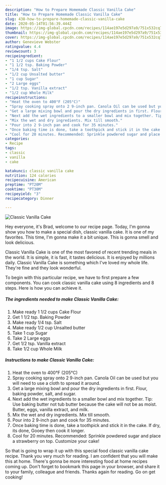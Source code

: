 ```yaml
---
description: "How to Prepare Homemade Classic Vanilla Cake"
title: "How to Prepare Homemade Classic Vanilla Cake"
slug: 438-how-to-prepare-homemade-classic-vanilla-cake
date: 2020-05-14T01:56:39.444Z
image: https://img-global.cpcdn.com/recipes/114ae197e5d297a9/751x532cq70/classic-vanilla-cake-recipe-main-photo.jpg
thumbnail: https://img-global.cpcdn.com/recipes/114ae197e5d297a9/751x532cq70/classic-vanilla-cake-recipe-main-photo.jpg
cover: https://img-global.cpcdn.com/recipes/114ae197e5d297a9/751x532cq70/classic-vanilla-cake-recipe-main-photo.jpg
author: Genevieve Webster
ratingvalue: 4.4
reviewcount: 3
recipeingredient:
- "1 1/2 cups Cake Flour"
- "1 1/2 tsp. Baking Powder"
- "1/4 tsp. Salt"
- "1/2 cup Unsalted butter"
- "1 cup Sugar"
- "2 Large eggs"
- "1/2 tsp. Vanilla extract"
- "1/2 cup Whole Milk"
recipeinstructions:
- "Heat the oven to 400°F (205°C)"
- "Spray cooking spray onto 2 9-inch pan. Canola Oil can be used but you will need to use a cloth to spread it around."
- "Get a large mixing bowl and pour the dry ingredients in first. Flour, baking powder, salt, and sugar."
- "Next add the wet ingredients to a smaller bowl and mix together. Tip: Use baking butter not tub butter because the cake will not be as moist. Butter, eggs, vanilla extract, and milk."
- "Mix the wet and dry ingredients. Mix till smooth."
- "Pour into 2 9-inch pan and cook for 35 minutes."
- "Once baking time is done, take a toothpick and stick it in the cake. If dry, its done, Gooey then cook it longer."
- "Cool for 20 minutes. Recommended: Sprinkle powdered sugar and place a strawberry on top. Customize your cake!"
categories:
- Recipe
tags:
- classic
- vanilla
- cake

katakunci: classic vanilla cake 
nutrition: 124 calories
recipecuisine: American
preptime: "PT20M"
cooktime: "PT30M"
recipeyield: "3"
recipecategory: Dinner

---
```



![Classic Vanilla Cake](https://img-global.cpcdn.com/recipes/114ae197e5d297a9/751x532cq70/classic-vanilla-cake-recipe-main-photo.jpg)

Hey everyone, it's Brad, welcome to our recipe page. Today, I'm gonna show you how to make a special dish, classic vanilla cake. It is one of my favorites. This time, I'm gonna make it a bit unique. This is gonna smell and look delicious.

Classic Vanilla Cake is one of the most favored of recent trending meals in the world. It is simple, it is fast, it tastes delicious. It is enjoyed by millions daily. Classic Vanilla Cake is something which I've loved my whole life. They're fine and they look wonderful.




To begin with this particular recipe, we have to first prepare a few components. You can cook classic vanilla cake using 8 ingredients and 8 steps. Here is how you can achieve it.

<!--inarticleads1-->

##### The ingredients needed to make Classic Vanilla Cake:

1. Make ready 1 1/2 cups Cake Flour
1. Get 1 1/2 tsp. Baking Powder
1. Make ready 1/4 tsp. Salt
1. Make ready 1/2 cup Unsalted butter
1. Take 1 cup Sugar
1. Take 2 Large eggs
1. Get 1/2 tsp. Vanilla extract
1. Take 1/2 cup Whole Milk




<!--inarticleads2-->

##### Instructions to make Classic Vanilla Cake:

1. Heat the oven to 400°F (205°C)
1. Spray cooking spray onto 2 9-inch pan. Canola Oil can be used but you will need to use a cloth to spread it around.
1. Get a large mixing bowl and pour the dry ingredients in first. Flour, baking powder, salt, and sugar.
1. Next add the wet ingredients to a smaller bowl and mix together. Tip: Use baking butter not tub butter because the cake will not be as moist. Butter, eggs, vanilla extract, and milk.
1. Mix the wet and dry ingredients. Mix till smooth.
1. Pour into 2 9-inch pan and cook for 35 minutes.
1. Once baking time is done, take a toothpick and stick it in the cake. If dry, its done, Gooey then cook it longer.
1. Cool for 20 minutes. Recommended: Sprinkle powdered sugar and place a strawberry on top. Customize your cake!




So that is going to wrap it up with this special food classic vanilla cake recipe. Thank you very much for reading. I am confident that you will make this at home. There's gonna be more interesting food at home recipes coming up. Don't forget to bookmark this page in your browser, and share it to your family, colleague and friends. Thanks again for reading. Go on get cooking!
